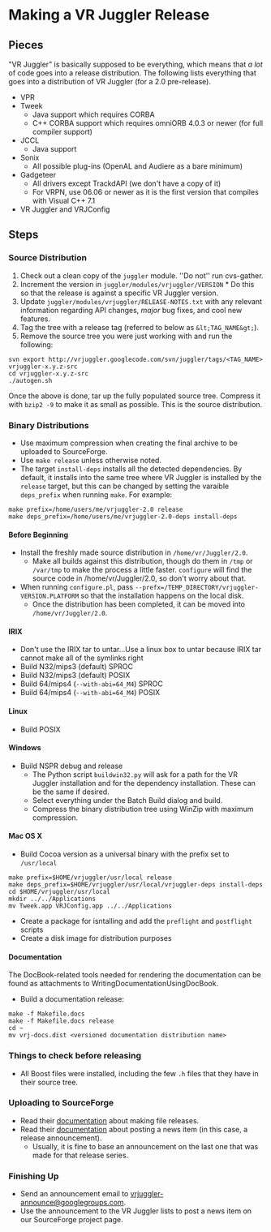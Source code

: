 # Making a VR Juggler Release #

## Pieces ##

"VR Juggler" is basically supposed to be everything, which means that _a lot_ of code goes into a release distribution.  The following lists everything that goes into a distribution of VR Juggler (for a 2.0 pre-release).

  * VPR
  * Tweek
    * Java support which requires CORBA
    * C++ CORBA support which requires omniORB 4.0.3 or newer (for full compiler support)
  * JCCL
    * Java support
  * Sonix
    * All possible plug-ins (OpenAL and Audiere as a bare minimum)
  * Gadgeteer
    * All drivers except TrackdAPI (we don't have a copy of it)
    * For VRPN, use 06.06 or newer as it is the first version that compiles with Visual C++ 7.1
  * VR Juggler and VRJConfig

## Steps ##

### Source Distribution ###

  1. Check out a clean copy of the `juggler` module.  ''Do not'' run cvs-gather.
  1. Increment the version in `juggler/modules/vrjuggler/VERSION`
    * Do this so that the release is against a specific VR Juggler version.
  1. Update `juggler/modules/vrjuggler/RELEASE-NOTES.txt` with any relevant information regarding API changes, _major_ bug fixes, and cool new features.
  1. Tag the tree with a release tag (referred to below as `&lt;TAG_NAME&gt;`).
  1. Remove the source tree you were just working with and run the following:

```
svn export http://vrjuggler.googlecode.com/svn/juggler/tags/<TAG_NAME> vrjuggler-x.y.z-src
cd vrjuggler-x.y.z-src
./autogen.sh
```

Once the above is done, tar up the fully populated source tree.  Compress it with `bzip2 -9` to make it as small as possible. This is the source distribution.

### Binary Distributions ###

  * Use maximum compression when creating the final archive to be uploaded to SourceForge.
  * Use `make release` unless otherwise noted.
  * The target `install-deps` installs all the detected dependencies.  By default, it installs into the same tree where VR Juggler is installed by the `release` target, but this can be changed by setting the varaible `deps_prefix` when running `make`.  For example:

```
make prefix=/home/users/me/vrjuggler-2.0 release
make deps_prefix=/home/users/me/vrjuggler-2.0-deps install-deps
```

#### Before Beginning ####

  * Install the freshly made source distribution in `/home/vr/Juggler/2.0`.
    * Make all builds against this distribution, though do them in `/tmp` or `/var/tmp` to make the process a little faster.  `configure` will find the source code in /home/vr/Juggler/2.0, so don't worry about that.
  * When running `configure.pl`, pass `--prefx=/TEMP_DIRECTORY/vrjuggler-VERSION.PLATFORM` so that the installation happens on the local disk.
    * Once the distribution has been completed, it can be moved into `/home/vr/Juggler/2.0`.

#### IRIX ####

  * Don't use the IRIX tar to untar...Use a linux box to untar because IRIX tar cannot make all of the symlinks right
  * Build N32/mips3 (default) SPROC
  * Build N32/mips3 (default) POSIX
  * Build 64/mips4 (`--with-abi=64_M4`) SPROC
  * Build 64/mips4 (`--with-abi=64_M4`) POSIX

#### Linux ####

  * Build POSIX

#### Windows ####

  * Build NSPR debug and release
    * The Python script `buildwin32.py` will ask for a path for the VR Juggler installation and for the dependency installation.  These can be the same if desired.
    * Select everything under the Batch Build dialog and build.
    * Compress the binary distribution tree using WinZip with maximum compression.

#### Mac OS X ####

  * Build Cocoa version as a universal binary with the prefix set to `/usr/local`

```
make prefix=$HOME/vrjuggler/usr/local release
make deps_prefix=$HOME/vrjuggler/usr/local/vrjuggler-deps install-deps
cd $HOME/vrjuggler/usr/local
mkdir ../../Applications
mv Tweek.app VRJConfig.app ../../Applications
```

  * Create a package for isntalling and add the `preflight` and `postflight` scripts
  * Create a disk image for distribution purposes

#### Documentation ####

The DocBook-related tools needed for rendering the documentation can be found as attachments to WritingDocumentationUsingDocBook.

  * Build a documentation release:

```
make -f Makefile.docs
make -f Makefile.docs release
cd ~
mv vrj-docs.dist <versioned documentation distribution name>
```

### Things to check before releasing ###

  * All Boost files were installed, including the few `.h` files that they have in their source tree.

### Uploading to SourceForge ###

  * Read their [documentation](http://sourceforge.net/docman/display_doc.php?docid=6445&group_id=1) about making file releases.
  * Read their [documentation](http://sourceforge.net/docman/display_doc.php?docid=12834&group_id=1) about posting a news item (in this case, a release announcement).
    * Usually, it is fine to base an announcement on the last one that was made for that release series.

### Finishing Up ###

  * Send an announcement email to vrjuggler-announce@googlegroups.com.
  * Use the announcement to the VR Juggler lists to post a news item on our SourceForge project page.